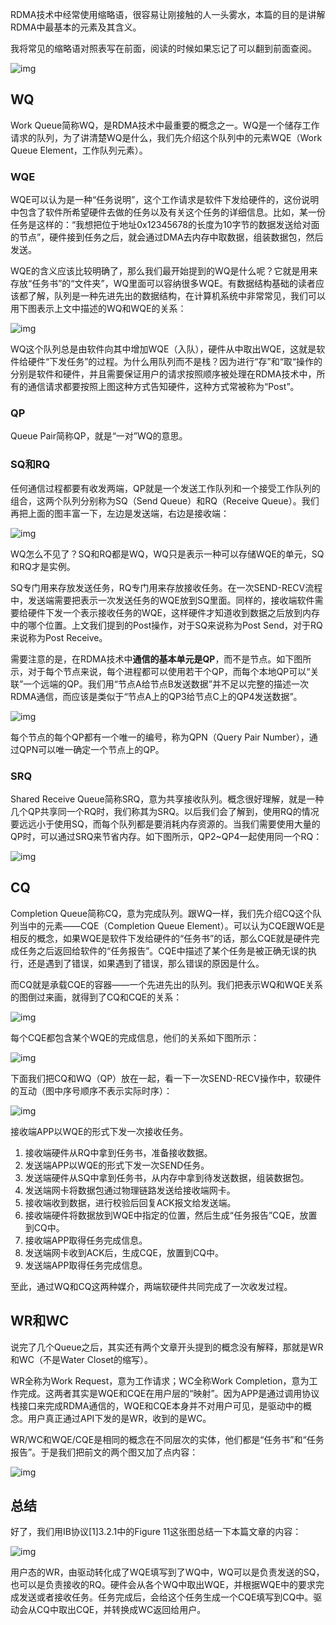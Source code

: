 RDMA技术中经常使用缩略语，很容易让刚接触的人一头雾水，本篇的目的是讲解RDMA中最基本的元素及其含义。

我将常见的缩略语对照表写在前面，阅读的时候如果忘记了可以翻到前面查阅。

![img](.assets/03.RDMA基本元素/v2-83c5fd83d76f72e3cf79eee01d62aaaa_720w.jpg)

## WQ

Work Queue简称WQ，是RDMA技术中最重要的概念之一。WQ是一个储存工作请求的队列，为了讲清楚WQ是什么，我们先介绍这个队列中的元素WQE（Work Queue Element，工作队列元素）。

### WQE

WQE可以认为是一种“任务说明”，这个工作请求是软件下发给硬件的，这份说明中包含了软件所希望硬件去做的任务以及有关这个任务的详细信息。比如，某一份任务是这样的：“我想把位于地址0x12345678的长度为10字节的数据发送给对面的节点”，硬件接到任务之后，就会通过DMA去内存中取数据，组装数据包，然后发送。

WQE的含义应该比较明确了，那么我们最开始提到的WQ是什么呢？它就是用来存放“任务书”的“文件夹”，WQ里面可以容纳很多WQE。有数据结构基础的读者应该都了解，队列是一种先进先出的数据结构，在计算机系统中非常常见，我们可以用下图表示上文中描述的WQ和WQE的关系：

![img](.assets/03.RDMA基本元素/v2-40c7e57f2760323c6b6665306e8f8896_720w.png)

WQ这个队列总是由软件向其中增加WQE（入队），硬件从中取出WQE，这就是软件给硬件“下发任务”的过程。为什么用队列而不是栈？因为进行“存”和“取“操作的分别是软件和硬件，并且需要保证用户的请求按照顺序被处理在RDMA技术中，所有的通信请求都要按照上图这种方式告知硬件，这种方式常被称为“Post”。

### QP

Queue Pair简称QP，就是“一对”WQ的意思。

### SQ和RQ

任何通信过程都要有收发两端，QP就是一个发送工作队列和一个接受工作队列的组合，这两个队列分别称为SQ（Send Queue）和RQ（Receive Queue）。我们再把上面的图丰富一下，左边是发送端，右边是接收端：

![img](.assets/03.RDMA基本元素/v2-0dafce0772299d6930905373e0664929_720w.jpg)

WQ怎么不见了？SQ和RQ都是WQ，WQ只是表示一种可以存储WQE的单元，SQ和RQ才是实例。

SQ专门用来存放发送任务，RQ专门用来存放接收任务。在一次SEND-RECV流程中，发送端需要把表示一次发送任务的WQE放到SQ里面。同样的，接收端软件需要给硬件下发一个表示接收任务的WQE，这样硬件才知道收到数据之后放到内存中的哪个位置。上文我们提到的Post操作，对于SQ来说称为Post Send，对于RQ来说称为Post Receive。

需要注意的是，在RDMA技术中**通信的基本单元是QP**，而不是节点。如下图所示，对于每个节点来说，每个进程都可以使用若干个QP，而每个本地QP可以“关联”一个远端的QP。我们用“节点A给节点B发送数据”并不足以完整的描述一次RDMA通信，而应该是类似于“节点A上的QP3给节点C上的QP4发送数据”。

![img](.assets/03.RDMA基本元素/v2-71b3b17ef8aec45d74ef9e4a42a69201_720w.jpg)

每个节点的每个QP都有一个唯一的编号，称为QPN（Query Pair Number），通过QPN可以唯一确定一个节点上的QP。

### SRQ

Shared Receive Queue简称SRQ，意为共享接收队列。概念很好理解，就是一种几个QP共享同一个RQ时，我们称其为SRQ。以后我们会了解到，使用RQ的情况要远远小于使用SQ，而每个队列都是要消耗内存资源的。当我们需要使用大量的QP时，可以通过SRQ来节省内存。如下图所示，QP2~QP4一起使用同一个RQ：

![img](.assets/03.RDMA基本元素/v2-4a21f2b1333877b4b0d97a1ca91d4096_720w.jpg)

## CQ

Completion Queue简称CQ，意为完成队列。跟WQ一样，我们先介绍CQ这个队列当中的元素——CQE（Completion Queue Element）。可以认为CQE跟WQE是相反的概念，如果WQE是软件下发给硬件的“任务书”的话，那么CQE就是硬件完成任务之后返回给软件的“任务报告”。CQE中描述了某个任务是被正确无误的执行，还是遇到了错误，如果遇到了错误，那么错误的原因是什么。

而CQ就是承载CQE的容器——一个先进先出的队列。我们把表示WQ和WQE关系的图倒过来画，就得到了CQ和CQE的关系：

![img](.assets/03.RDMA基本元素/v2-31f9a407ab66381fbc557d8acc5573cb_720w.png)

每个CQE都包含某个WQE的完成信息，他们的关系如下图所示：

![img](.assets/03.RDMA基本元素/v2-701fa8eacb10c90c45b0241c75254a01_720w.jpg)

下面我们把CQ和WQ（QP）放在一起，看一下一次SEND-RECV操作中，软硬件的互动（图中序号顺序不表示实际时序）：

![img](.assets/03.RDMA基本元素/v2-0cf9762c0375f4294075a5510b314a80_720w.jpg)

接收端APP以WQE的形式下发一次接收任务。

1. 接收端硬件从RQ中拿到任务书，准备接收数据。
2. 发送端APP以WQE的形式下发一次SEND任务。
3. 发送端硬件从SQ中拿到任务书，从内存中拿到待发送数据，组装数据包。
4. 发送端网卡将数据包通过物理链路发送给接收端网卡。
5. 接收端收到数据，进行校验后回复ACK报文给发送端。
6. 接收端硬件将数据放到WQE中指定的位置，然后生成“任务报告”CQE，放置到CQ中。
7. 接收端APP取得任务完成信息。
8. 发送端网卡收到ACK后，生成CQE，放置到CQ中。
9. 发送端APP取得任务完成信息。

至此，通过WQ和CQ这两种媒介，两端软硬件共同完成了一次收发过程。

## WR和WC

说完了几个Queue之后，其实还有两个文章开头提到的概念没有解释，那就是WR和WC（不是Water Closet的缩写）。

WR全称为Work Request，意为工作请求；WC全称Work Completion，意为工作完成。这两者其实是WQE和CQE在用户层的“映射”。因为APP是通过调用协议栈接口来完成RDMA通信的，WQE和CQE本身并不对用户可见，是驱动中的概念。用户真正通过API下发的是WR，收到的是WC。

WR/WC和WQE/CQE是相同的概念在不同层次的实体，他们都是“任务书”和“任务报告”。于是我们把前文的两个图又加了点内容：

![img](.assets/03.RDMA基本元素/v2-00b87c111a8e1701f96fbfb78e078b29_720w.jpg)

## 总结

好了，我们用IB协议[1]3.2.1中的Figure 11这张图总结一下本篇文章的内容：

![img](.assets/03.RDMA基本元素/v2-2107a9bf8230c45ad73aa5ff0b8626ff_720w.jpg)

用户态的WR，由驱动转化成了WQE填写到了WQ中，WQ可以是负责发送的SQ，也可以是负责接收的RQ。硬件会从各个WQ中取出WQE，并根据WQE中的要求完成发送或者接收任务。任务完成后，会给这个任务生成一个CQE填写到CQ中。驱动会从CQ中取出CQE，并转换成WC返回给用户。